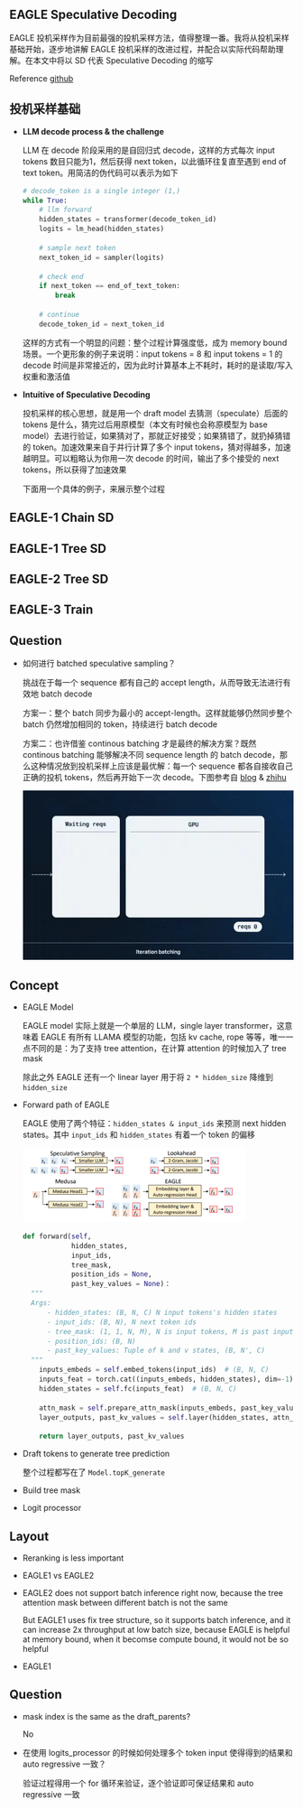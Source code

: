 ## EAGLE Speculative Decoding

EAGLE 投机采样作为目前最强的投机采样方法，值得整理一番。我将从投机采样基础开始，逐步地讲解 EAGLE 投机采样的改进过程，并配合以实际代码帮助理解。在本文中将以 SD 代表 Speculative Decoding 的缩写

Reference [github](https://github.com/SafeAILab/EAGLE)

## 投机采样基础

- **LLM decode process & the challenge**

  LLM 在 decode 阶段采用的是自回归式 decode，这样的方式每次 input tokens 数目只能为1，然后获得 next token，以此循环往复直至遇到 end of text token。用简洁的伪代码可以表示为如下

  ```python
  # decode_token is a single integer (1,)
  while True:
      # llm forward
      hidden_states = transformer(decode_token_id)
      logits = lm_head(hidden_states)
      
      # sample next token
      next_token_id = sampler(logits)
      
      # check end
      if next_token == end_of_text_token:
          break
      
      # continue
      decode_token_id = next_token_id
  ```

  这样的方式有一个明显的问题：整个过程计算强度低，成为 memory bound 场景。一个更形象的例子来说明：input tokens = 8 和 input tokens = 1 的 decode 时间是非常接近的，因为此时计算基本上不耗时，耗时的是读取/写入权重和激活值

- **Intuitive of Speculative Decoding**

  投机采样的核心思想，就是用一个 draft model 去猜测（speculate）后面的 tokens 是什么，猜完过后用原模型（本文有时候也会称原模型为 base model）去进行验证，如果猜对了，那就正好接受；如果猜错了，就扔掉猜错的 token。加速效果来自于并行计算了多个 input tokens，猜对得越多，加速越明显。可以粗略认为你用一次 decode 的时间，输出了多个接受的 next tokens，所以获得了加速效果

  下面用一个具体的例子，来展示整个过程

  

## EAGLE-1 Chain SD

## EAGLE-1 Tree SD

## EAGLE-2 Tree SD

## EAGLE-3 Train

## Question

- 如何进行 batched speculative sampling？

  挑战在于每一个 sequence 都有自己的 accept length，从而导致无法进行有效地 batch decode

  方案一：整个 batch 同步为最小的 accept-length。这样就能够仍然同步整个 batch 仍然增加相同的 token，持续进行 batch decode

  方案二：也许借鉴 continous batching 才是最终的解决方案？既然 continous batching 能够解决不同 sequence length 的 batch decode，那么这种情况放到投机采样上应该是最优解：每一个 sequence 都各自接收自己正确的投机 tokens，然后再开始下一次 decode。下图参考自 [blog](https://friendli.ai/blog/llm-iteration-batching) & [zhihu](https://zhuanlan.zhihu.com/p/680123256)

  <img src="EAGLE Speculative Decoding/v2-8092ac7d9ffc1eea2d2782d9a946b79e_b.webp" alt="动图" style="zoom: 80%;" />

## Concept

- EAGLE Model

  EAGLE model 实际上就是一个单层的 LLM，single layer transformer，这意味着 EAGLE 有所有 LLAMA 模型的功能，包括 kv cache, rope 等等，唯一一点不同的是：为了支持 tree attention，在计算 attention 的时候加入了 tree mask

  除此之外 EAGLE 还有一个 linear layer 用于将 `2 * hidden_size` 降维到 `hidden_size`

- Forward path of EAGLE

  EAGLE 使用了两个特征：`hidden_states & input_ids` 来预测 next hidden states。其中 `input_ids` 和 `hidden_states` 有着一个 token 的偏移

  <img src="EAGLE Speculative Decoding/image-20240813111345556.png" alt="image-20240813111345556" style="zoom:50%;" />

  ```python
  def forward(self, 
              hidden_states, 
              input_ids,
              tree_mask,
              position_ids = None, 
              past_key_values = None)：
  	"""
  	Args:
  		- hidden_states: (B, N, C) N input tokens's hidden states
  		- input_ids: (B, N), N next token ids
  		- tree_mask: (1, 1, N, M), N is input tokens, M is past input tree tokens
  		- position_ids: (B, N)
  		- past_key_values: Tuple of k and v states, (B, N', C)
  	"""
      inputs_embeds = self.embed_tokens(input_ids)	# (B, N, C)
      inputs_feat = torch.cat((inputs_embeds, hidden_states), dim=-1)
      hidden_states = self.fc(inputs_feat)	# (B, N, C)
      
      attn_mask = self.prepare_attn_mask(inputs_embeds, past_key_values, tree_mask)
      layer_outputs, past_kv_values = self.layer(hidden_states, attn_mask, position_ids, past_key_value)
      
      return layer_outputs, past_kv_values
  ```

- Draft tokens to generate tree prediction

  整个过程都写在了 `Model.topK_generate`

- Build tree mask

- Logit processor

## Layout

- Reranking is less important

- EAGLE1 vs EAGLE2

- EAGLE2 does not support batch inference right now, because the tree attention mask between different batch is not the same

  But EAGLE1 uses fix tree structure, so it supports batch inference, and it can increase 2x throughput at low batch size, because EAGLE is helpful at memory bound, when it becomse compute bound, it would not be so helpful 

- EAGLE1

## Question

- mask index is the same as the draft_parents?

  No

- 在使用 logits_processor 的时候如何处理多个 token input 使得得到的结果和 auto regressive 一致？

  验证过程得用一个 for 循环来验证，逐个验证即可保证结果和 auto regressive 一致